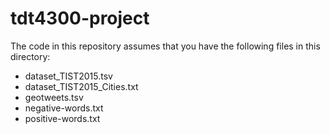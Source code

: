 # tdt4300-project

The code in this repository assumes that you have the following files in this directory:

- dataset_TIST2015.tsv
- dataset_TIST2015_Cities.txt
- geotweets.tsv
- negative-words.txt
- positive-words.txt
